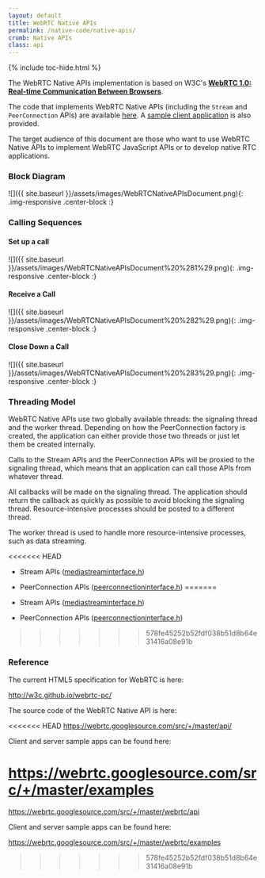 ```yaml
---
layout: default
title: WebRTC Native APIs
permalink: /native-code/native-apis/
crumb: Native APIs
class: api
---
```




{% include toc-hide.html %}


The WebRTC Native APIs implementation is based on W3C's
[**WebRTC 1.0: Real-time Communication Between Browsers**][1].

The code that implements WebRTC Native APIs (including the `Stream` and
`PeerConnection` APIs) are available [here][2]. A
[sample client application][3] is also provided.

The target audience of this document are those who want to use WebRTC Native
APIs to implement WebRTC JavaScript APIs or to develop native RTC
applications.

[1]: http://w3c.github.io/webrtc-pc/
[2]: https://webrtc.googlesource.com/src/+/master/api/
[3]: https://webrtc.googlesource.com/src/+/master/examples/peerconnection



### Block Diagram

![]({{ site.baseurl }}/assets/images/WebRTCNativeAPIsDocument.png){: .img-responsive .center-block :}


### Calling Sequences


#### Set up a call

![]({{ site.baseurl }}/assets/images/WebRTCNativeAPIsDocument%20%281%29.png){: .img-responsive .center-block :}


#### Receive a Call

![]({{ site.baseurl }}/assets/images/WebRTCNativeAPIsDocument%20%282%29.png){: .img-responsive .center-block :}


#### Close Down a Call

![]({{ site.baseurl }}/assets/images/WebRTCNativeAPIsDocument%20%283%29.png){: .img-responsive .center-block :}


### Threading Model

WebRTC Native APIs use two globally available threads: the signaling thread
and the worker thread. Depending on how the PeerConnection factory is created,
the application can either provide those two threads or just let them be
created internally.

Calls to the Stream APIs and the PeerConnection APIs will be proxied to
the signaling thread, which means that an application can call those APIs from
whatever thread.

All callbacks will be made on the signaling thread. The application should
return the callback as quickly as possible to avoid blocking the signaling
thread. Resource-intensive processes should be posted to a different thread.

The worker thread is used to handle more resource-intensive processes, such as
data streaming.


<<<<<<< HEAD
  * Stream APIs ([mediastreaminterface.h](https://webrtc.googlesource.com/src/+/master/api/mediastreaminterface.h))

  * PeerConnection APIs ([peerconnectioninterface.h](https://webrtc.googlesource.com/src/+/master/api/peerconnectioninterface.h))
=======
  * Stream APIs ([mediastreaminterface.h](https://webrtc.googlesource.com/src/+/master/webrtc/api/mediastreaminterface.h))

  * PeerConnection APIs ([peerconnectioninterface.h](https://webrtc.googlesource.com/src/+/master/webrtc/api/peerconnectioninterface.h))
>>>>>>> 578fe45252b52fdf038b51d8b64e31416a08e91b




### Reference

The current HTML5 specification for WebRTC is here:

<http://w3c.github.io/webrtc-pc/>

The source code of the WebRTC Native API is here:

<<<<<<< HEAD
<https://webrtc.googlesource.com/src/+/master/api/>

Client and server sample apps can be found here:

<https://webrtc.googlesource.com/src/+/master/examples>
=======
<https://webrtc.googlesource.com/src/+/master/webrtc/api>

Client and server sample apps can be found here:

<https://webrtc.googlesource.com/src/+/master/webrtc/examples>
>>>>>>> 578fe45252b52fdf038b51d8b64e31416a08e91b
